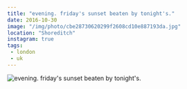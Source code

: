 ```yaml
---
title: "evening. friday's sunset beaten by tonight's."
date: 2016-10-30
image: "/img/photo/cbe28730620299f2608cd10e887193da.jpg"
location: "Shoreditch"
instagram: true
tags:
 - london
 - uk
---
```


![evening. friday's sunset beaten by tonight's.](/img/photo/cbe28730620299f2608cd10e887193da.jpg)
